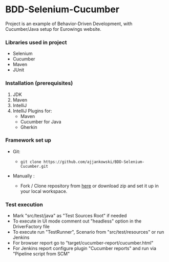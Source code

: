 # BDD-Selenium-Cucumber

Project is an example of Behavior-Driven Development, with Cucumber/Java setup for Eurowings website.

### Libraries used in project
* Selenium
* Cucumber
* Maven
* JUnit

### Installation (prerequisites)

1. JDK
2. Maven
3. IntelliJ
4. IntelliJ Plugins for:
   - Maven
   - Cucumber for Java
   - Gherkin

### Framework set up

* Git:

    *     git clone https://github.com/ajjankowski/BDD-Selenium-Cucumber.git

* Manually :

    * Fork / Clone repository from [here](https://github.com/ajjankowski/BDD-Selenium-Cucumber/archive/refs/heads/main.zip) or download zip and set
      it up in your local workspace.

### Test execution

* Mark "src/test/java" as "Test Sources Root" if needed
* To execute in UI mode comment out "headless" option in the DriverFactory file
* To execute run "TestRunner", Scenario from "src/test/resources" or run Jenkins
* For browser report go to "target/cucumber-report/cucumber.html"
* For Jenkins report configure plugin "Cucumber reports" and run via "Pipeline script from SCM"
